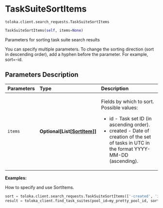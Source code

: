 # TaskSuiteSortItems
`toloka.client.search_requests.TaskSuiteSortItems`

```python
TaskSuiteSortItems(self, items=None)
```

Parameters for sorting task suite search results


You can specify multiple parameters.
To change the sorting direction (sort in descending order), add a hyphen before the parameter. For example, sort=-id.

## Parameters Description

| Parameters | Type | Description |
| :----------| :----| :-----------|
`items`|**Optional\[List\[[SortItem](toloka.client.search_requests.TaskSuiteSortItems.SortItem.md)\]\]**|<p>Fields by which to sort. Possible values:<ul><li>id - Task set ID (in ascending order).</li><li>created - Date of creation of the set of tasks in UTC in the format YYYY-MM-DD (ascending).</li></ul></p>

**Examples:**

How to specify and use SortItems.

```python
sort = toloka.client.search_requests.TaskSuiteSortItems(['-created', 'id'])
result = toloka_client.find_task_suites(pool_id=my_pretty_pool_id, sort=sort, limit=10)
```
